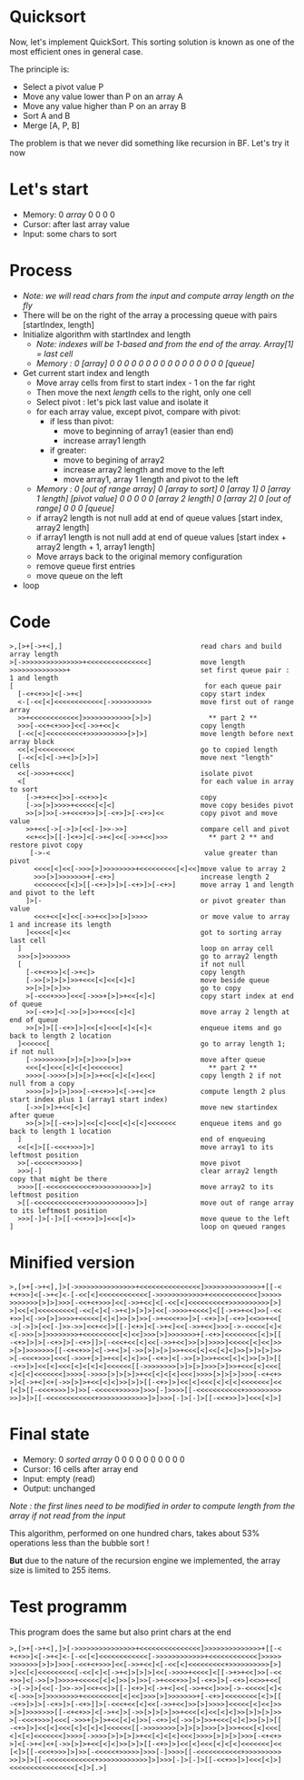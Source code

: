 # Quicksort

Now, let's implement QuickSort. This sorting solution is known as one of the most efficient ones in general case.

The principle is:
* Select a pivot value P
* Move any value lower than P on an array A
* Move any value higher than P on an array B
* Sort A and B
* Merge [A, P, B]

The problem is that we never did something like recursion in BF. Let's try it now

# Let's start

* Memory: 0 _array_ 0 0 0 0
* Cursor: after last array value 
* Input: some chars to sort

# Process

* _Note: we will read chars from the input and compute array length on the fly_
* There will be on the right of the array a processing queue with pairs [startIndex, length]
* Initialize algorithm with startIndex and length
  * _Note: indexes will be 1-based and from the end of the array. Array[1] = last cell_
  * _Memory :  0 [array] 0 0 0 0 0 0 0 0 0 0 0 0 0 0 0 0 [queue]_
* Get current start index and length
  * Move array cells from first to start index - 1 on the far right
  * Then move the next _length_ cells to the right, only one cell
  * Select pivot : let's pick last value and isolate it
  * for each array value, except pivot, compare with pivot:
    * if less than pivot:
      * move to beginning of array1 (easier than end)
      * increase array1 length
    * if greater:
      * move to begining of array2
      * increase array2 length and move to the left
      * move array1, array 1 length and pivot to the left
  * _Memory :  0 [out of range array] 0 [array to sort] 0 [array 1] 0 [array 1 length] [pivot value] 0 0 0 0 0 [array 2 length] 0 [array 2] 0 [out of range] 0 0 0 [queue]_
  * if array2 length is not null add at end of queue values [start index, array2 length]
  * if array1 length is not null add at end of queue values [start index + array2 length + 1, array1 length]
  * Move arrays back to the original memory configuration
  * remove queue first entries
  * move queue on the left
* loop

# Code
```
>,[>+[->+<],]                                  read chars and build array length
>[->>>>>>>>>>>>>>>+<<<<<<<<<<<<<<<]            move length
>>>>>>>>>>>>>>+                                set first queue pair : 1 and length
[                                               for each queue pair
  [-<+<+>>]<[->+<]                             copy start index
  <-[-<<[<]<<<<<<<<<<<<[->>>>>>>>>>            move first out of range array
  >>+<<<<<<<<<<<<]>>>>>>>>>>>>[>]>]              ** part 2 **
  >>>[-<<+<+>>>]<<[->>+<<]<                    copy length
  [-<<[<]<<<<<<<<<+>>>>>>>>>>[>]>]             move length before next array block
  <<[<]<<<<<<<<<                               go to copied length
  [-<<[<]<[->+<]>[>]>]                         move next "length" cells
  <<[->>>>+<<<<]                               isolate pivot
  <[                                           for each value in array to sort
    [->+>+<<]>>[-<<+>>]<                       copy
    [->>[>]>>>>+<<<<<[<]<]                     move copy besides pivot
    >>[>]>>[->+<<<+>>]>[-<+>]>[-<+>]<<         copy pivot and move value
    >>+<<[->[->]>[<<[-]>>->>]                  compare cell and pivot
    <<+<<]>[[-]<+>]<[->+<]<<[->>+<<]>>>          ** part 2 ** and restore pivot copy
     [->-<                                      value greater than pivot
      <<<<[<]<<[->>>[>]>>>>>>>>+<<<<<<<<<[<]<<]move value to array 2
      >>>[>]>>>>>>>+[-<+>]                     increase length 2
      <<<<<<<<[<]>[[-<+>]>]>[-<+>]>[-<+>]      move array 1 and length and pivot to the left
    ]>[-                                       or pivot greater than value
      <<<+<<[<]<<[->>+<<]>>[>]>>>>             or move value to array 1 and increase its length
    ]<<<<<[<]<<                                got to sorting array last cell
  ]                                            loop on array cell
  >>>[>]>>>>>>>                                go to array2 length
  [                                            if not null
    [-<+<+>>]<[->+<]>                          copy length
    [->>[>]>[>]>>+<<<[<]<<[<]<]                move beside queue
    >>[>]>[>]>>                                go to copy
    >[-<<<+>>>]<<<[->>>+[>]>+<<[<]<]           copy start index at end of queue
    >>[-<+>]<[->>[>]>>+<<<[<]<]                move array 2 length at end of queue
    >>[>]>[[-<+>]>]<<[<]<<<[<]<[<]<            enqueue items and go back to length 2 location
  ]<<<<<<[                                     go to array length 1; if not null
    [->>>>>>>>[>]>[>]>>>[>]>>+                 move after queue
    <<<[<]<<<[<]<[<]<<<<<<<]                     ** part 2 **
    >>>>[->>>>[>]>[>]>+<<[<]<[<]<<<]           copy length 2 if not null from a copy
    >>>>[>]>[>]>>>[-<+<+>>]<[->+<]<+           compute length 2 plus start index plus 1 (array1 start index)
    [->>[>]>+<<[<]<]                           move new startindex after queue
    >>[>]>[[-<+>]>]<<[<]<<<[<]<[<]<<<<<<<      enqueue items and go back to length 1 location
  ]                                            end of enqueuing
  <<[<]>[[-<<<+>>>]>]                          move array1 to its leftmost position
  >>[-<<<<<+>>>>>]                             move pivot
  >>>[-]                                       clear array2 length copy that might be there
  >>>>[[-<<<<<<<<<<<+>>>>>>>>>>>]>]            move array2 to its leftmost position
  >[[-<<<<<<<<<<<<+>>>>>>>>>>>>]>]             move out of range array to its leftmost position
  >>>[-]>[-]>[[-<<+>>]>]<<<[<]>                move queue to the left
]                                              loop on queued ranges
```

# Minified version
```
>,[>+[->+<],]>[->>>>>>>>>>>>>>>+<<<<<<<<<<<<<<<]>>>>>>>>>>>>>>+[[-<
+<+>>]<[->+<]<-[-<<[<]<<<<<<<<<<<<[->>>>>>>>>>>>+<<<<<<<<<<<<]>>>>>
>>>>>>>[>]>]>>>[-<<+<+>>>]<<[->>+<<]<[-<<[<]<<<<<<<<<+>>>>>>>>>>[>]
>]<<[<]<<<<<<<<<[-<<[<]<[->+<]>[>]>]<<[->>>>+<<<<]<[[->+>+<<]>>[-<<
+>>]<[->>[>]>>>>+<<<<<[<]<]>>[>]>>[->+<<<+>>]>[-<+>]>[-<+>]<<>>+<<[
->[->]>[<<[-]>>->>]<<+<<]>[[-]<+>]<[->+<]<<[->>+<<]>>>[->-<<<<<[<]<
<[->>>[>]>>>>>>>>+<<<<<<<<<[<]<<]>>>[>]>>>>>>>+[-<+>]<<<<<<<<[<]>[[
-<+>]>]>[-<+>]>[-<+>]]>[-<<<+<<[<]<<[->>+<<]>>[>]>>>>]<<<<<[<]<<]>>
>[>]>>>>>>>[[-<+<+>>]<[->+<]>[->>[>]>[>]>>+<<<[<]<<[<]<]>>[>]>[>]>>
>[-<<<+>>>]<<<[->>>+[>]>+<<[<]<]>>[-<+>]<[->>[>]>>+<<<[<]<]>>[>]>[[
-<+>]>]<<[<]<<<[<]<[<]<]<<<<<<[[->>>>>>>>[>]>[>]>>>[>]>>+<<<[<]<<<[
<]<[<]<<<<<<<]>>>>[->>>>[>]>[>]>+<<[<]<[<]<<<]>>>>[>]>[>]>>>[-<+<+>
>]<[->+<]<+[->>[>]>+<<[<]<]>>[>]>[[-<+>]>]<<[<]<<<[<]<[<]<<<<<<<]<<
[<]>[[-<<<+>>>]>]>>[-<<<<<+>>>>>]>>>[-]>>>>[[-<<<<<<<<<<<+>>>>>>>>>
>>]>]>[[-<<<<<<<<<<<<+>>>>>>>>>>>>]>]>>>[-]>[-]>[[-<<+>>]>]<<<[<]>]
```

# Final state

* Memory: 0 _sorted array_ 0 0 0 0 0 0 0 0 0 0
* Cursor: 16 cells after array end
* Input: empty (read)
* Output: unchanged


_Note : the first lines need to be modified in order to compute length from the array if not read from the input_

This algorithm, performed on one hundred chars, takes about 53% operations less than the bubble sort !

**But** due to the nature of the recursion engine we implemented, the array size is limited to 255 items.

# Test programm

This program does the same but also print chars at the end

```
>,[>+[->+<],]>[->>>>>>>>>>>>>>>+<<<<<<<<<<<<<<<]>>>>>>>>>>>>>>+[[-<
+<+>>]<[->+<]<-[-<<[<]<<<<<<<<<<<<[->>>>>>>>>>>>+<<<<<<<<<<<<]>>>>>
>>>>>>>[>]>]>>>[-<<+<+>>>]<<[->>+<<]<[-<<[<]<<<<<<<<<+>>>>>>>>>>[>]
>]<<[<]<<<<<<<<<[-<<[<]<[->+<]>[>]>]<<[->>>>+<<<<]<[[->+>+<<]>>[-<<
+>>]<[->>[>]>>>>+<<<<<[<]<]>>[>]>>[->+<<<+>>]>[-<+>]>[-<+>]<<>>+<<[
->[->]>[<<[-]>>->>]<<+<<]>[[-]<+>]<[->+<]<<[->>+<<]>>>[->-<<<<<[<]<
<[->>>[>]>>>>>>>>+<<<<<<<<<[<]<<]>>>[>]>>>>>>>+[-<+>]<<<<<<<<[<]>[[
-<+>]>]>[-<+>]>[-<+>]]>[-<<<+<<[<]<<[->>+<<]>>[>]>>>>]<<<<<[<]<<]>>
>[>]>>>>>>>[[-<+<+>>]<[->+<]>[->>[>]>[>]>>+<<<[<]<<[<]<]>>[>]>[>]>>
>[-<<<+>>>]<<<[->>>+[>]>+<<[<]<]>>[-<+>]<[->>[>]>>+<<<[<]<]>>[>]>[[
-<+>]>]<<[<]<<<[<]<[<]<]<<<<<<[[->>>>>>>>[>]>[>]>>>[>]>>+<<<[<]<<<[
<]<[<]<<<<<<<]>>>>[->>>>[>]>[>]>+<<[<]<[<]<<<]>>>>[>]>[>]>>>[-<+<+>
>]<[->+<]<+[->>[>]>+<<[<]<]>>[>]>[[-<+>]>]<<[<]<<<[<]<[<]<<<<<<<]<<
[<]>[[-<<<+>>>]>]>>[-<<<<<+>>>>>]>>>[-]>>>>[[-<<<<<<<<<<<+>>>>>>>>>
>>]>]>[[-<<<<<<<<<<<<+>>>>>>>>>>>>]>]>>>[-]>[-]>[[-<<+>>]>]<<<[<]>]
<<<<<<<<<<<<<<<<[<]>[.>]
```

